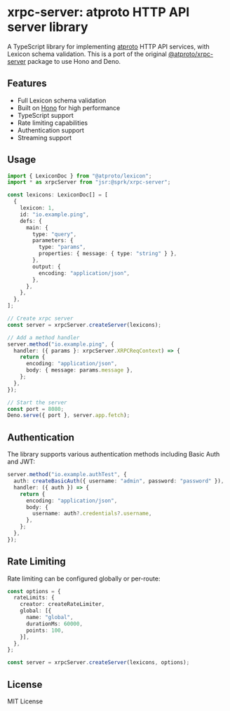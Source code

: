 # xrpc-server: atproto HTTP API server library

A TypeScript library for implementing [atproto](https://atproto.com) HTTP API services, with Lexicon schema validation. This is a port of the original [@atproto/xrpc-server](https://www.npmjs.com/package/@atproto/xrpc-server) package to use Hono and Deno.

## Features

- Full Lexicon schema validation
- Built on [Hono](https://hono.dev/) for high performance
- TypeScript support
- Rate limiting capabilities
- Authentication support
- Streaming support

## Usage

```typescript
import { LexiconDoc } from "@atproto/lexicon";
import * as xrpcServer from "jsr:@sprk/xrpc-server";

const lexicons: LexiconDoc[] = [
  {
    lexicon: 1,
    id: "io.example.ping",
    defs: {
      main: {
        type: "query",
        parameters: {
          type: "params",
          properties: { message: { type: "string" } },
        },
        output: {
          encoding: "application/json",
        },
      },
    },
  },
];

// Create xrpc server
const server = xrpcServer.createServer(lexicons);

// Add a method handler
server.method("io.example.ping", {
  handler: ({ params }: xrpcServer.XRPCReqContext) => {
    return {
      encoding: "application/json",
      body: { message: params.message },
    };
  },
});

// Start the server
const port = 8080;
Deno.serve({ port }, server.app.fetch);
```

## Authentication

The library supports various authentication methods including Basic Auth and JWT:

```typescript
server.method("io.example.authTest", {
  auth: createBasicAuth({ username: "admin", password: "password" }),
  handler: ({ auth }) => {
    return {
      encoding: "application/json",
      body: {
        username: auth?.credentials?.username,
      },
    };
  },
});
```

## Rate Limiting

Rate limiting can be configured globally or per-route:

```typescript
const options = {
  rateLimits: {
    creator: createRateLimiter,
    global: [{
      name: "global",
      durationMs: 60000,
      points: 100,
    }],
  },
};

const server = xrpcServer.createServer(lexicons, options);
```

## License

MIT License
